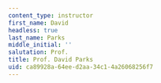 ```yaml
---
content_type: instructor
first_name: David
headless: true
last_name: Parks
middle_initial: ''
salutation: Prof.
title: Prof. David Parks
uid: ca89928a-64ee-d2aa-34c1-4a26068256f7
---
```

